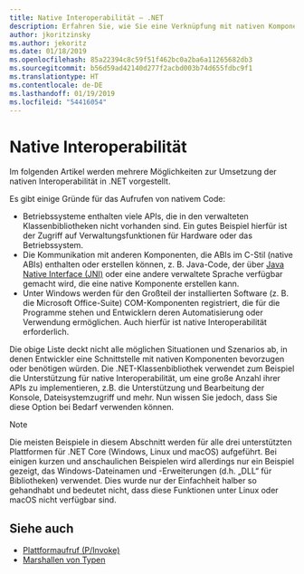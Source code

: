 ```yaml
---
title: Native Interoperabilität – .NET
description: Erfahren Sie, wie Sie eine Verknüpfung mit nativen Komponenten in .NET herstellen.
author: jkoritzinsky
ms.author: jekoritz
ms.date: 01/18/2019
ms.openlocfilehash: 85a22394c8c59f51f462bc0a2ba6a11265682db3
ms.sourcegitcommit: b56d59ad42140d277f2acbd003b74d655fdbc9f1
ms.translationtype: HT
ms.contentlocale: de-DE
ms.lasthandoff: 01/19/2019
ms.locfileid: "54416054"
---
```

# <a name="native-interoperability"></a>Native Interoperabilität

Im folgenden Artikel werden mehrere Möglichkeiten zur Umsetzung der nativen Interoperabilität in .NET vorgestellt.

Es gibt einige Gründe für das Aufrufen von nativem Code:

* Betriebssysteme enthalten viele APIs, die in den verwalteten Klassenbibliotheken nicht vorhanden sind. Ein gutes Beispiel hierfür ist der Zugriff auf Verwaltungsfunktionen für Hardware oder das Betriebssystem.
* Die Kommunikation mit anderen Komponenten, die ABIs im C-Stil (native ABIs) enthalten oder erstellen können, z. B. Java-Code, der über [Java Native Interface (JNI)](https://docs.oracle.com/javase/8/docs/technotes/guides/jni/) oder eine andere verwaltete Sprache verfügbar gemacht wird, die eine native Komponente erstellen kann.
* Unter Windows werden für den Großteil der installierten Software (z. B. die Microsoft Office-Suite) COM-Komponenten registriert, die für die Programme stehen und Entwicklern deren Automatisierung oder Verwendung ermöglichen. Auch hierfür ist native Interoperabilität erforderlich.

Die obige Liste deckt nicht alle möglichen Situationen und Szenarios ab, in denen Entwickler eine Schnittstelle mit nativen Komponenten bevorzugen oder benötigen würden. Die .NET-Klassenbibliothek verwendet zum Beispiel die Unterstützung für native Interoperabilität, um eine große Anzahl ihrer APIs zu implementieren, z.B. die Unterstützung und Bearbeitung der Konsole, Dateisystemzugriff und mehr. Nun wissen Sie jedoch, dass Sie diese Option bei Bedarf verwenden können.

> [!NOTE]
> Die meisten Beispiele in diesem Abschnitt werden für alle drei unterstützten Plattformen für .NET Core (Windows, Linux und macOS) aufgeführt. Bei einigen kurzen und anschaulichen Beispielen wird allerdings nur ein Beispiel gezeigt, das Windows-Dateinamen und -Erweiterungen (d.h. „DLL“ für Bibliotheken) verwendet. Dies wurde nur der Einfachheit halber so gehandhabt und bedeutet nicht, dass diese Funktionen unter Linux oder macOS nicht verfügbar sind.

## <a name="see-also"></a>Siehe auch

- [Plattformaufruf (P/Invoke)](pinvoke.md)
- [Marshallen von Typen](type-marshalling.md)

